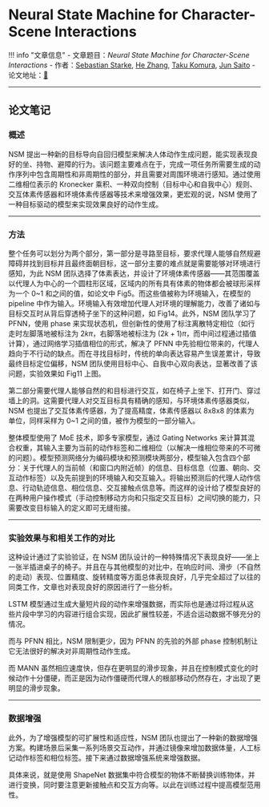 # Neural State Machine for Character-Scene Interactions

!!! info "文章信息"
    - 文章题目：*Neural State Machine for Character-Scene Interactions*
    - 作者：[Sebastian Starke](https://dl.acm.org/profile/99659092204), [He Zhang](https://dl.acm.org/profile/99659524024), [Taku Komura](https://dl.acm.org/profile/81100019163), [Jun Saito](https://dl.acm.org/profile/82459144657)
    - 论文地址：[🔗](https://dl.acm.org/doi/10.1145/3355089.3356505)

---

## 论文笔记

### 概述

NSM 提出一种新的目标导向自回归模型来解决人体动作生成问题，能实现表现良好的坐、持物、避障的行为。该问题主要难点在于，完成一项任务所需要生成的动作序列中包含周期性和非周期性的部分，并且需要对周围环境进行感知。通过使用二维相位表示的 Kronecker 乘积、一种双向控制（目标中心和自我中心）规则、交互体素传感器和环境体素传感器等技术来增强效果，更宏观的说，NSM 使用了一种目标驱动的模型来实现效果良好的动作生成。

---

### 方法

整个任务可以划分为两个部分，第一部分是寻路至目标，要求代理人能够自然规避障碍并找到目标并且最终面朝目标，这一部分主要的难点就是需要能够对环境进行感知，为此 NSM 团队选择了体素表达，并设计了环境体素传感器——其范围覆盖以代理人为中心的一个圆柱形区域，区域内的所有具有体素的物体都会被球形采样为一个 0~1 和之间的值，如论文中 Fig5。而这些值被称为环境输入，在模型的 pipeline 中作为输入。环境输入有效增加代理人对环境的理解能力，改善了诸如与目标交互时从背后穿透椅子坐下的这种问题，如 Fig14。此外，NSM 团队学习了 PFNN，使用 phase 来实现状态机，但创新性的使用了标注离散特定相位（如行走时左脚落地被标注为 $2k\pi$，右脚落地被标注为 $(2k+1)\pi$，而中间过程通过插值计算），通过网络学习插值相位的形式，解决了 PFNN 中先验相位带来的，代理人趋向于不行动的缺点。而在寻找目标时，传统的单向表达容易产生误差累计，导致最终目标定位偏移，NSM 团队使用目标中心、自我中心双向表达，显著改善了该问题，实验效果如 Fig11 上图。

第二部分需要代理人能够自然的和目标进行交互，如在椅子上坐下、打开门、穿过墙上的洞。这需要代理人对交互目标具有精确的感知，与环境体素传感器类似，NSM 也提出了交互体素传感器，为了提高精度，体素传感器以 8x8x8 的体素为单位，同样采样为 0~1 之间的值，被作为模型的一部分输入。

整体模型使用了 MoE 技术，即多专家模型，通过 Gating Networks 来计算其混合权重，其输入主要为当前的动作标签和二维相位（以解决一维相位带来的不可微的问题）。模型预测网络分为编码模块和预测模块两部分，模型输入包含四个部分：关于代理人的当前帧（和窗口内附近帧）的信息、目标信息（位置、朝向、交互动作标签）以及先前提到的环境输入和交互输入。将输出预测后的代理人动作信息、行动轨迹信息、相位信息、交互接触点信息等。而这样的设计给了模型良好的在两种用户操作模式（手动控制移动方向和只指定交互目标）之间切换的能力，只需要改变目标输入的定义即可无缝衔接。

---

### 实验效果与和相关工作的对比

这种设计通过了实验验证，在 NSM 团队设计的一种特殊情况下表现良好——坐上一张半插进桌子的椅子。并且在与其他模型的对比中，在响应时间、滑步（不自然的走动）表现、位置精度、旋转精度等方面总体表现良好，几乎完全超过了以往的同类工作，文章也对表现良好的原因进行了一些分析。

LSTM 模型通过生成大量短片段的动作来增强数据，而实际也是通过将过程从这些片段中学习的内容进行组合实现，因此扩展性较差，不适合运动数据不够充分的情况。

而与 PFNN 相比，NSM 限制更少，因为 PFNN 的先验的外部 phase 控制机制让它无法很好的解决对非周期性动作生成。

而 MANN 虽然相应速度快，但存在更明显的滑步现象，并且在控制模式变化的时候动作十分僵硬，而正是因为动作僵硬而代理人的根部移动仍然存在，才出现了更明显的滑步现象。

---

### 数据增强

此外，为了增强模型的可扩展性和适应性，NSM 团队也提出了一种新的数据增强方案。构建场景后采集一系列场景交互动作，并通过镜像来增加数据体量，人工标记动作标签和相位标签。接下来通过数据增强系统来增强数据。

具体来说，就是使用 ShapeNet 数据集中符合模型的物体不断替换训练物体，并进行变换，同时要注意更新接触点和交互方向等。以此在训练过程中提高模型范用性。

